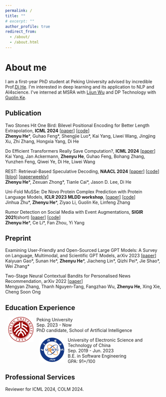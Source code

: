 ```yaml
---
permalink: /
title: ""
# excerpt: ""
author_profile: true
redirect_from: 
  - /about/
  - /about.html
---
```

# About me

I am a first-year PhD student at Peking University advised by incredible Prof.[Di He](https://dihe-pku.github.io/). I'm interested in deep learning and its application to NLP and AI4science. I've interned at MSRA with [Lijun Wu](https://apeterswu.github.io/) and DP Technology with [Guolin Ke](https://guolinke.github.io/).


## Publication
Two Stones Hit One Bird: Bilevel Positional Encoding for Better Length Extrapolation, **ICML 2024** [[paper](https://arxiv.org/abs/2401.16421)] [[code](https://github.com/zhenyuhe00/BiPE)] <br>
**Zhenyu He**\*, Guhao Feng\*, Shengjie Luo\*, Kai Yang, Liwei Wang, Jingjing Xu, Zhi Zhang, Hongxia Yang, Di He

Do Efficient Transformers Really Save Computation?, **ICML 2024** [[paper](https://arxiv.org/abs/2402.13934)] <br>
Kai Yang, Jan Ackermann, **Zhenyu He**, Guhao Feng, Bohang Zhang, Yunzhen Feng, Qiwei Ye, Di He, Liwei Wang

REST: Retrieval-Based Speculative Decoding, **NAACL 2024** [[paper](https://arxiv.org/abs/2311.08252)] [[code](https://github.com/FasterDecoding/REST)] [[blog](https://sites.google.com/view/rest-llm/)] [[paperweekly](https://mp.weixin.qq.com/s/6Zt_tg4N_uNFEtrLdzEOVw)] <br>
**Zhenyu He**\*, Zexuan Zhong\*, Tianle Cai\*, Jason D. Lee, Di He

Uni-Fold MuSSe: De Novo Protein Complex Prediction with Protein Language Models, **ICLR 2023 MLDD workshop**, [[paper](https://www.biorxiv.org/content/10.1101/2023.02.14.528571v1)] [[code](https://github.com/dptech-corp/Uni-Fold/tree/MuSSe)] <br>
Jinhua Zhu\*, **Zhenyu He**\*, Ziyao Li, Guolin Ke, Linfeng Zhang

Rumor Detection on Social Media with Event Augmentations, **SIGIR 2021**(short) [[paper](https://dl.acm.org/doi/pdf/10.1145/3404835.3463001)]  [[code](https://github.com/hzy-hzy/RDEA)] <br>
**Zhenyu He**\*, Ce Li\*, Fan Zhou, Yi Yang
## Preprint
Examining User-Friendly and Open-Sourced Large GPT Models: A Survey on Language, Multimodal, and Scientific GPT Models, arXiv 2023 [[paper](https://arxiv.org/abs/2308.14149)] <br>
Kaiyuan Gao\*, Sunan He\*, **Zhenyu He**\*, Jiacheng Lin\*, Qizhi Pei\*, Jie Shao\*, Wei Zhang\*

Two-Stage Neural Contextual Bandits for Personalised News Recommendation, arXiv 2022 [[paper](https://arxiv.org/abs/2206.14648)] <br>
Mengyan Zhang, Thanh Nguyen-Tang, Fangzhao Wu, **Zhenyu He**, Xing Xie, Cheng Soon Ong

## Education Experience

<dl><dt><img align="left" width="80" height="80" hspace="10" src="images/pku.png" /></dt><dt> Peking University</dt>
<dd>Sep. 2023 - Now</dd>
<dd>PhD candidate, School of Artificial Intelligence</dd></dl>

<dl><dt><img align="left" width="80" height="80" hspace="10" src="images/uestc.jpeg" /></dt><dt> University of Electronic Science and Technology of China</dt>
<dd>Sep. 2019 - Jun. 2023</dd>
<dd>B.E. in Software Engineering</dd>
<dd>GPA: 91+/100 </dd></dl>

## Professional Services
Reviewer for ICML 2024, COLM 2024.

